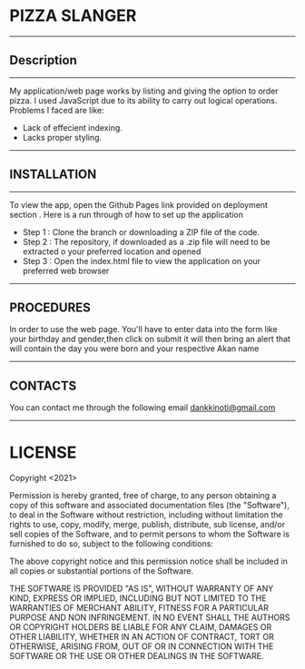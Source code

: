 # PIZZA SLANGER
***
## Description
***
My application/web page works by listing and giving the option to order pizza.
I used JavaScript due to its ability to carry out logical operations.
Problems I faced are like:
* Lack of effecient indexing.
* Lacks proper styling.
***
## INSTALLATION
***
To view the app, open the Github Pages link provided on deployment section . Here is a run through of how to set up the application

* Step 1 : Clone the branch or downloading a ZIP file of the code.
* Step 2 : The repository, if downloaded as a .zip file will need to be extracted o your preferred location and opened
* Step 3 : Open the index.html file to view the application on your preferred web browser

***
##  PROCEDURES
In order to use the web page. You'll have to enter data into the form like your birthday and gender,then click on submit it will then bring an alert
that will contain the day you were born and your respective Akan name
***
## CONTACTS
You can contact me through the following email dankkinoti@gmail.com
***
# LICENSE
Copyright <2021> <DAN KINOTI>

Permission is hereby granted, free of charge, to any person obtaining a copy of this software and associated documentation files (the "Software"), to deal in the Software without restriction, including without limitation the rights to use, copy, modify, merge, publish, distribute, sub license, and/or sell copies of the Software, and to permit persons to whom the Software is furnished to do so, subject to the following conditions:

The above copyright notice and this permission notice shall be included in all copies or substantial portions of the Software.

THE SOFTWARE IS PROVIDED "AS IS", WITHOUT WARRANTY OF ANY KIND, EXPRESS OR IMPLIED, INCLUDING BUT NOT LIMITED TO THE WARRANTIES OF MERCHANT ABILITY, FITNESS FOR A PARTICULAR PURPOSE AND NON INFRINGEMENT. IN NO EVENT SHALL THE AUTHORS OR COPYRIGHT HOLDERS BE LIABLE FOR ANY CLAIM, DAMAGES OR OTHER LIABILITY, WHETHER IN AN ACTION OF CONTRACT, TORT OR OTHERWISE, ARISING FROM, OUT OF OR IN CONNECTION WITH THE SOFTWARE OR THE USE OR OTHER DEALINGS IN THE SOFTWARE.
